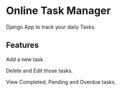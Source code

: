 Online Task Manager
======

Django App to track your daily Tasks.

Features
-
  Add a new task.
  
  Delete and Edit those tasks.
  
  View Completed, Pending and Overdue tasks.
  

